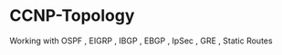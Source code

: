 CCNP-Topology
=============

Working with OSPF , EIGRP , IBGP , EBGP , IpSec , GRE , Static Routes 
